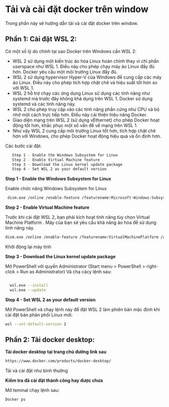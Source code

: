# Tải và cài đặt docker trên window

Trong phần này sẽ hướng dẫn tải và cài đặt docker trên window.

## Phần 1: Cài đặt WSL 2:

Có một số lý do chính tại sao Docker trên Windows cần WSL 2:

 - WSL 2 sử dụng một kiến trúc ảo hóa Linux hoàn chỉnh thay vì chỉ phần userspace như WSL 1. Điều này cho phép chạy máy ảo Linux đầy đủ hơn. Docker yêu cầu một môi trường Linux đầy đủ.  
 - WSL 2 sử dụng hypervisor Hyper-V của Windows để cung cấp các máy ảo Linux. Điều này cho phép tích hợp chặt chẽ và hiệu suất tốt hơn so với WSL 1.  
 - WSL 2 hỗ trợ chạy các ứng dụng Linux sử dụng các tính năng như systemd mà trước đây không khả dụng trên WSL 1. Docker sử dụng systemd và các tính năng này.  
 - WSL 2 cho phép truy cập vào các tính năng phần cứng như CPU và bộ nhớ một cách trực tiếp hơn. Điều này cải thiện hiệu năng Docker.  
 - Giao diện mạng trên WSL 2 (sử dụng vEthernet) cho phép Docker hoạt động tốt hơn, khắc phục một số vấn đề về mạng trên WSL 1.  
 - Như vậy WSL 2 cung cấp môi trường Linux tốt hơn, tích hợp chặt chẽ hơn với Windows, cho phép Docker hoạt động hiệu quả và ổn định hơn.

Các bước cài đặt:  
 ```bash
	Step 1 - Enable the Windows Subsystem for Linux
	Step 2 - Enable Virtual Machine feature
	Step 3 - Download the Linux kernel update package
	Step 4 - Set WSL 2 as your default version
 ```


**Step 1 - Enable the Windows Subsystem for Linux**

Enable chức năng Windows Subsystem for Linux  

 ```bash
  dism.exe /online /enable-feature /featurename:Microsoft-Windows-Subsystem-Linux /all /norestart
 ```


**Step 2 - Enable Virtual Machine feature**  

Trước khi cài đặt WSL 2, bạn phải kích hoạt tính năng tùy chọn Virtual Machine Platform . Máy của bạn sẽ yêu cầu khả năng ảo hóa để sử dụng tính năng này.  

 ```bash
dism.exe /online /enable-feature /featurename:VirtualMachinePlatform /all /norestart
 ```

Khởi động lại máy tính  

**Step 3 - Download the Linux kernel update package**

Mở PowerShell với quyền Administrator (Start menu > PowerShell > right-click > Run as Administrator) Và chạ cácy lệnh sau:  

 ```bash

   wsl.exe --install
   wsl.exe --update

 ```

**Step 4 - Set WSL 2 as your default version**  

Mở PowerShell và chạy lệnh này để đặt WSL 2 làm phiên bản mặc định khi cài đặt bản phân phối Linux mới:  

 ```bash
wsl --set-default-version 2
 ```

## Phần 2: Tải docker desktop:  

**Tải docker desktop tại trang chủ đường link sau**  

 ```bash
https://www.docker.com/products/docker-desktop/
 ```

Tải và cài đặt như bình thường

**Kiểm tra đã cài đặt thành công hay được chưa**    

Mở teminal chạy lệnh sau:  

 ```bash
 Docker ps
 ```
